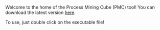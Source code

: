 
Welcome to the home of the Process Mining Cube (PMC) tool!
You can download the latest version [here](https://github.com/abolt/ProcessMiningCube/releases/latest).

To use, just double click on the executable file!
